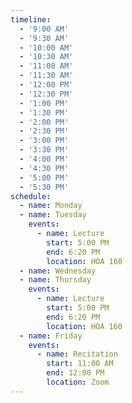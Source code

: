 ```yaml
---
timeline:
  - '9:00 AM'
  - '9:30 AM'
  - '10:00 AM'
  - '10:30 AM'
  - '11:00 AM'
  - '11:30 AM'
  - '12:00 PM'
  - '12:30 PM'
  - '1:00 PM'
  - '1:30 PM'
  - '2:00 PM'
  - '2:30 PM'
  - '3:00 PM'
  - '3:30 PM'
  - '4:00 PM'
  - '4:30 PM'
  - '5:00 PM'
  - '5:30 PM'
schedule:
  - name: Monday
  - name: Tuesday
    events:
      - name: Lecture
        start: 5:00 PM
        end: 6:20 PM
        location: HOA 160
  - name: Wednesday
  - name: Thursday
    events:
      - name: Lecture
        start: 5:00 PM
        end: 6:20 PM
        location: HOA 160
  - name: Friday
    events:
      - name: Recitation
        start: 11:00 AM
        end: 12:00 PM
        location: Zoom
---
```

